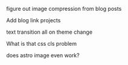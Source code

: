 figure out image compression from blog posts

Add blog link projects

text transition all on theme change

What is that css cls problem

does astro image even work?

